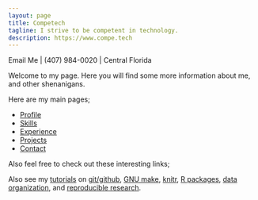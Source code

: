 ```yaml
---
layout: page
title: Competech
tagline: I strive to be competent in technology.
description: https://www.compe.tech
---
```


Email Me | (407) 984-0020 | Central Florida

Welcome to my page. Here you will find some more information about me, and other shenanigans. 

Here are my main pages;

- [Profile](pages/profile.html)
- [Skills](pages/skills.html)
- [Experience](pages/experience.html)
- [Projects](pages/projects.html)
- [Contact](pages/contact.html)

Also feel free to check out these interesting links;

Also see my [tutorials](https://kbroman.org/pages/tutorials) on
[git/github](https://kbroman.org/github_tutorial),
[GNU make](https://kbroman.org/minimal_make),
[knitr](https://kbroman.org/knitr_knutshell),
[R packages](https://kbroman.org/pkg_primer),
[data organization](https://kbroman.org/dataorg),
and [reproducible research](https://kbroman.org/steps2rr).
